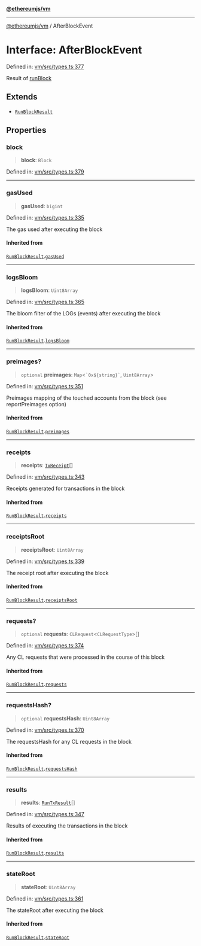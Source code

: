 [**@ethereumjs/vm**](../README.md)

***

[@ethereumjs/vm](../README.md) / AfterBlockEvent

# Interface: AfterBlockEvent

Defined in: [vm/src/types.ts:377](https://github.com/Dargon789/ethereumjs-monorepo/blob/master/packages/vm/src/types.ts#L377)

Result of [runBlock](../functions/runBlock.md)

## Extends

- [`RunBlockResult`](RunBlockResult.md)

## Properties

### block

> **block**: `Block`

Defined in: [vm/src/types.ts:379](https://github.com/Dargon789/ethereumjs-monorepo/blob/master/packages/vm/src/types.ts#L379)

***

### gasUsed

> **gasUsed**: `bigint`

Defined in: [vm/src/types.ts:335](https://github.com/Dargon789/ethereumjs-monorepo/blob/master/packages/vm/src/types.ts#L335)

The gas used after executing the block

#### Inherited from

[`RunBlockResult`](RunBlockResult.md).[`gasUsed`](RunBlockResult.md#gasused)

***

### logsBloom

> **logsBloom**: `Uint8Array`

Defined in: [vm/src/types.ts:365](https://github.com/Dargon789/ethereumjs-monorepo/blob/master/packages/vm/src/types.ts#L365)

The bloom filter of the LOGs (events) after executing the block

#### Inherited from

[`RunBlockResult`](RunBlockResult.md).[`logsBloom`](RunBlockResult.md#logsbloom)

***

### preimages?

> `optional` **preimages**: `Map`\<`` `0x${string}` ``, `Uint8Array`\>

Defined in: [vm/src/types.ts:351](https://github.com/Dargon789/ethereumjs-monorepo/blob/master/packages/vm/src/types.ts#L351)

Preimages mapping of the touched accounts from the block (see reportPreimages option)

#### Inherited from

[`RunBlockResult`](RunBlockResult.md).[`preimages`](RunBlockResult.md#preimages)

***

### receipts

> **receipts**: [`TxReceipt`](../type-aliases/TxReceipt.md)[]

Defined in: [vm/src/types.ts:343](https://github.com/Dargon789/ethereumjs-monorepo/blob/master/packages/vm/src/types.ts#L343)

Receipts generated for transactions in the block

#### Inherited from

[`RunBlockResult`](RunBlockResult.md).[`receipts`](RunBlockResult.md#receipts)

***

### receiptsRoot

> **receiptsRoot**: `Uint8Array`

Defined in: [vm/src/types.ts:339](https://github.com/Dargon789/ethereumjs-monorepo/blob/master/packages/vm/src/types.ts#L339)

The receipt root after executing the block

#### Inherited from

[`RunBlockResult`](RunBlockResult.md).[`receiptsRoot`](RunBlockResult.md#receiptsroot)

***

### requests?

> `optional` **requests**: `CLRequest`\<`CLRequestType`\>[]

Defined in: [vm/src/types.ts:374](https://github.com/Dargon789/ethereumjs-monorepo/blob/master/packages/vm/src/types.ts#L374)

Any CL requests that were processed in the course of this block

#### Inherited from

[`RunBlockResult`](RunBlockResult.md).[`requests`](RunBlockResult.md#requests)

***

### requestsHash?

> `optional` **requestsHash**: `Uint8Array`

Defined in: [vm/src/types.ts:370](https://github.com/Dargon789/ethereumjs-monorepo/blob/master/packages/vm/src/types.ts#L370)

The requestsHash for any CL requests in the block

#### Inherited from

[`RunBlockResult`](RunBlockResult.md).[`requestsHash`](RunBlockResult.md#requestshash)

***

### results

> **results**: [`RunTxResult`](RunTxResult.md)[]

Defined in: [vm/src/types.ts:347](https://github.com/Dargon789/ethereumjs-monorepo/blob/master/packages/vm/src/types.ts#L347)

Results of executing the transactions in the block

#### Inherited from

[`RunBlockResult`](RunBlockResult.md).[`results`](RunBlockResult.md#results)

***

### stateRoot

> **stateRoot**: `Uint8Array`

Defined in: [vm/src/types.ts:361](https://github.com/Dargon789/ethereumjs-monorepo/blob/master/packages/vm/src/types.ts#L361)

The stateRoot after executing the block

#### Inherited from

[`RunBlockResult`](RunBlockResult.md).[`stateRoot`](RunBlockResult.md#stateroot)
